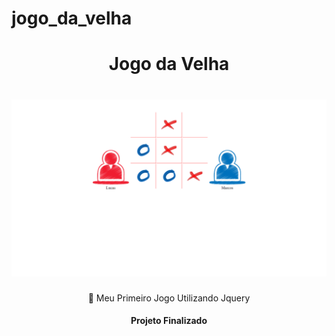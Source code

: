 # jogo_da_velha

 
 <h1 align="center">Jogo da Velha</h1>
  <h1 align="center">
  <img alt="" title="" src="banner.png" />
</h1>

<p align="center">🚀 Meu Primeiro Jogo Utilizando Jquery</p>
 
 <h4 align="center"> 
  Projeto Finalizado
</h4>



